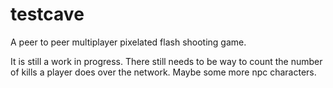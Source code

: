 # testcave

A peer to peer multiplayer pixelated flash shooting game.

It is still a work in progress. There still needs to be way to count the number of kills a player does over the network. Maybe some more npc characters.

